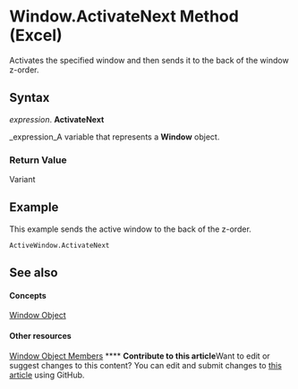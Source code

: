 
# Window.ActivateNext Method (Excel)

Activates the specified window and then sends it to the back of the window z-order.


## Syntax

 _expression_. **ActivateNext**

 _expression_A variable that represents a  **Window** object.


### Return Value

Variant


## Example

This example sends the active window to the back of the z-order.


```
ActiveWindow.ActivateNext
```


## See also


#### Concepts


 [Window Object](8591b1ad-76f8-14e2-9120-406b65093f5a.md)
#### Other resources


 [Window Object Members](f11db427-24a4-041c-2fd5-03ce73ae6c16.md)
****   **Contribute to this article**Want to edit or suggest changes to this content? You can edit and submit changes to  [this article](https://github.com/jhershey00/VBA_Excel_Test/OpenXMLCon/articles/eeef1ef2-b1c5-6618-1f66-827bc64e2033.md) using GitHub.

